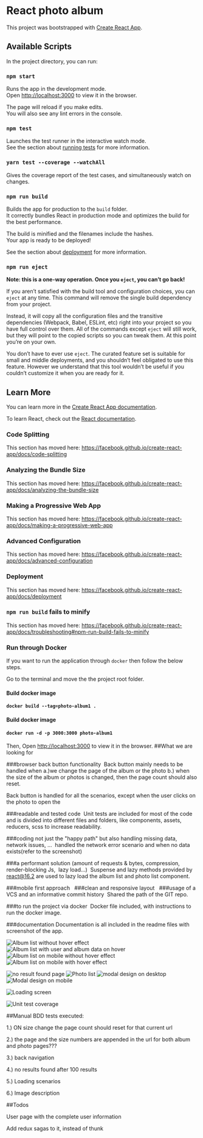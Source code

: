 
# React photo album
This project was bootstrapped with [Create React App](https://github.com/facebook/create-react-app).

## Available Scripts

In the project directory, you can run:

### `npm start`

Runs the app in the development mode.<br>
Open [http://localhost:3000](http://localhost:3000) to view it in the browser.

The page will reload if you make edits.<br>
You will also see any lint errors in the console.

### `npm test`

Launches the test runner in the interactive watch mode.<br>
See the section about [running tests](https://facebook.github.io/create-react-app/docs/running-tests) for more information.

### `yarn test --coverage --watchAll`
Gives the coverage report of the test cases, and simultaneously watch on changes.

### `npm run build`

Builds the app for production to the `build` folder.<br>
It correctly bundles React in production mode and optimizes the build for the best performance.

The build is minified and the filenames include the hashes.<br>
Your app is ready to be deployed!

See the section about [deployment](https://facebook.github.io/create-react-app/docs/deployment) for more information.

### `npm run eject`

**Note: this is a one-way operation. Once you `eject`, you can’t go back!**

If you aren’t satisfied with the build tool and configuration choices, you can `eject` at any time. This command will remove the single build dependency from your project.

Instead, it will copy all the configuration files and the transitive dependencies (Webpack, Babel, ESLint, etc) right into your project so you have full control over them. All of the commands except `eject` will still work, but they will point to the copied scripts so you can tweak them. At this point you’re on your own.

You don’t have to ever use `eject`. The curated feature set is suitable for small and middle deployments, and you shouldn’t feel obligated to use this feature. However we understand that this tool wouldn’t be useful if you couldn’t customize it when you are ready for it.

## Learn More

You can learn more in the [Create React App documentation](https://facebook.github.io/create-react-app/docs/getting-started).

To learn React, check out the [React documentation](https://reactjs.org/).

### Code Splitting

This section has moved here: https://facebook.github.io/create-react-app/docs/code-splitting

### Analyzing the Bundle Size

This section has moved here: https://facebook.github.io/create-react-app/docs/analyzing-the-bundle-size

### Making a Progressive Web App

This section has moved here: https://facebook.github.io/create-react-app/docs/making-a-progressive-web-app

### Advanced Configuration

This section has moved here: https://facebook.github.io/create-react-app/docs/advanced-configuration

### Deployment

This section has moved here: https://facebook.github.io/create-react-app/docs/deployment

### `npm run build` fails to minify

This section has moved here: https://facebook.github.io/create-react-app/docs/troubleshooting#npm-run-build-fails-to-minify



### Run through Docker

If you want to run the application through `docker` then follow the below steps.

Go to the terminal and move the the project root folder.

#### Build docker image
#### `docker build --tag=photo-album1 .`

#### Build docker image
#### `docker run -d -p 3000:3000 photo-album1`

Then, Open [http://localhost:3000](http://localhost:3000) to view it in the browser.
##What we are looking for 

###browser back button functionality  Back button mainly needs to be handled when 
a.)we change the page of the album or the photo
b.) when the size of the album or photos is changed, then the page count should also reset.

Back button is handled for all the scenarios, except when the user clicks on the photo to open the 

###readable and tested code  Unit tests are included for most of the code and is divided into different files and folders, like components, assets, reducers, scss to increase readability.

###coding not just the "happy path" but also handling missing data, network issues, ...  handled the network error scenario and when no data exists(refer to the screenshot)

###a performant solution (amount of requests & bytes, compression, render-blocking Js,  lazy load...)  Suspense and lazy methods provided by react@16.2 are used to lazy load the album list and photo list component.

###mobile first approach  
###clean and responsive layout  
###usage of a VCS and an informative commit history  Shared the path of the GIT repo.

###to run the project via docker  Docker file included, with instructions to run the docker image.

###documentation 
Documentation is all included in the readme files with screenshot of the app.



![Album list without hover effect](https://github.com/apoorv173/react-photo-album/blob/master/screenshots/album-list-without-data.png)
![Album list with user and album data on hover](https://github.com/apoorv173/react-photo-album/blob/master/screenshots/album-list-with-data.png)
![Album list on mobile without hover effect](https://github.com/apoorv173/react-photo-album/blob/master/screenshots/album-list-mobile-without-data.png)
![Album list on mobile with hover effect](https://github.com/apoorv173/react-photo-album/blob/master/screenshots/album-list-mobile.png)

![no result found page](https://github.com/apoorv173/react-photo-album/blob/master/screenshots/no-result-found.png)
![Photo list](https://github.com/apoorv173/react-photo-album/blob/master/screenshots/photo-list.png)
![modal design on desktop](https://github.com/apoorv173/react-photo-album/blob/master/screenshots/modal-desktop.png)
![Modal design on mobile](https://github.com/apoorv173/react-photo-album/blob/master/screenshots/modal-mobile.png)

![Loading screen](https://github.com/apoorv173/react-photo-album/blob/master/screenshots/loading.png)


![Unit test coverage](https://github.com/apoorv173/react-photo-album/blob/master/screenshots/test-cases.png)

##Manual BDD tests executed:

1.) ON size change the page count should reset for that current url

2.) the page and the size numbers are appended in the url for both album and photo pages???

3.) back navigation

4.) no results found after 100 results

5.) Loading scenarios

6.) Image description


##Todos

User page with the complete user information

Add redux sagas to it, instead of thunk
